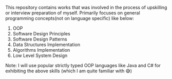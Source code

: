This repository contains works that was involved in the process of upskilling or interview preparation of myself.
Primarily focuses on general programming concepts(not on language specific) like below:
1. OOP
2. Software Design Principles
3. Software Design Patterns
4. Data Structures Implementation
5. Algorithms Implementation
6. Low Level System Design

Note: I will use popular strictly typed OOP languages like Java and C# for exhibiting the above skills (which I am quite familiar with 😅)

